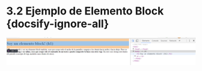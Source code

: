 # 3.2 Ejemplo de Elemento Block {docsify-ignore-all}

![Ejemplo bock](../../assets/img/ejemplo_block-min.png)
